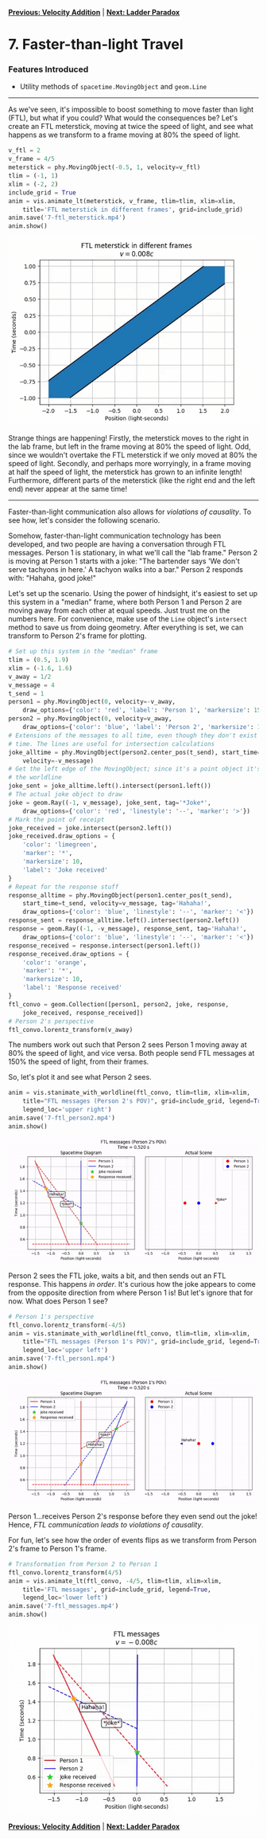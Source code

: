 [**Previous: Velocity Addition**](6-velocityaddition.md) | [**Next: Ladder Paradox**](8-ladderparadox.md)

# 7. Faster-than-light Travel

### Features Introduced
- Utility methods of `spacetime.MovingObject` and `geom.Line`

---

As we've seen, it's impossible to boost something to move faster than light (FTL), but what if you could? What would the consequences be? Let's create an FTL meterstick, moving at twice the speed of light, and see what happens as we transform to a frame moving at 80% the speed of light.

```python
v_ftl = 2
v_frame = 4/5
meterstick = phy.MovingObject(-0.5, 1, velocity=v_ftl)
tlim = (-1, 1)
xlim = (-2, 2)
include_grid = True
anim = vis.animate_lt(meterstick, v_frame, tlim=tlim, xlim=xlim,
    title='FTL meterstick in different frames', grid=include_grid)
anim.save('7-ftl_meterstick.mp4')
anim.show()
```
![An FTL meterstick](figures/7-ftl_meterstick.gif)

Strange things are happening! Firstly, the meterstick moves to the right in the lab frame, but left in the frame moving at 80% the speed of light. Odd, since we wouldn't overtake the FTL meterstick if we only moved at 80% the speed of light. Secondly, and perhaps more worryingly, in a frame moving at half the speed of light, the meterstick has grown to an infinite length! Furthermore, different parts of the meterstick (like the right end and the left end) never appear at the same time!

---

Faster-than-light communication also allows for *violations of causality*. To see how, let's consider the following scenario.

Somehow, faster-than-light communication technology has been developed, and two people are having a conversation through FTL messages. Person 1 is stationary, in what we'll call the "lab frame." Person 2 is moving at Person 1 starts with a joke: "The bartender says 'We don't serve tachyons in here.' A tachyon walks into a bar." Person 2 responds with: "Hahaha, good joke!"

Let's set up the scenario. Using the power of hindsight, it's easiest to set up this system in a "median" frame, where both Person 1 and Person 2 are moving away from each other at equal speeds. Just trust me on the numbers here. For convenience, make use of the `Line` object's `intersect` method to save us from doing geometry. After everything is set, we can transform to Person 2's frame for plotting.

```python
# Set up this system in the "median" frame
tlim = (0.5, 1.9)
xlim = (-1.6, 1.6)
v_away = 1/2
v_message = 4
t_send = 1
person1 = phy.MovingObject(0, velocity=-v_away,
    draw_options={'color': 'red', 'label': 'Person 1', 'markersize': 15})
person2 = phy.MovingObject(0, velocity=v_away,
    draw_options={'color': 'blue', 'label': 'Person 2', 'markersize': 15})
# Extensions of the messages to all time, even though they don't exist for all
# time. The lines are useful for intersection calculations
joke_alltime = phy.MovingObject(person2.center_pos(t_send), start_time=t_send,
    velocity=-v_message)
# Get the left edge of the MovingObject; since it's a point object it's just
# the worldline
joke_sent = joke_alltime.left().intersect(person1.left())
# The actual joke object to draw
joke = geom.Ray((-1, v_message), joke_sent, tag='*Joke*',
    draw_options={'color': 'red', 'linestyle': '--', 'marker': '>'})
# Mark the point of receipt
joke_received = joke.intersect(person2.left())
joke_received.draw_options = {
    'color': 'limegreen',
    'marker': '*',
    'markersize': 10,
    'label': 'Joke received'
}
# Repeat for the response stuff
response_alltime = phy.MovingObject(person1.center_pos(t_send),
    start_time=t_send, velocity=v_message, tag='Hahaha!',
    draw_options={'color': 'blue', 'linestyle': '--', 'marker': '<'})
response_sent = response_alltime.left().intersect(person2.left())
response = geom.Ray((-1, -v_message), response_sent, tag='Hahaha!',
    draw_options={'color': 'blue', 'linestyle': '--', 'marker': '<'})
response_received = response.intersect(person1.left())
response_received.draw_options = {
    'color': 'orange',
    'marker': '*',
    'markersize': 10,
    'label': 'Response received'
}
ftl_convo = geom.Collection([person1, person2, joke, response,
    joke_received, response_received])
# Person 2's perspective
ftl_convo.lorentz_transform(v_away)
```

The numbers work out such that Person 2 sees Person 1 moving away at 80% the speed of light, and vice versa. Both people send FTL messages at 150% the speed of light, from their frames.

So, let's plot it and see what Person 2 sees.

```python
anim = vis.stanimate_with_worldline(ftl_convo, tlim=tlim, xlim=xlim,
    title="FTL messages (Person 2's POV)", grid=include_grid, legend=True,
    legend_loc='upper right')
anim.save('7-ftl_person2.mp4')
anim.show()
```
![FTL messages (Person 2's POV)](figures/7-ftl_person2.gif)

Person 2 sees the FTL joke, waits a bit, and then sends out an FTL response. This happens *in order*. It's curious how the joke appears to come from the opposite direction from where Person 1 is! But let's ignore that for now. What does Person 1 see?

```python
# Person 1's perspective
ftl_convo.lorentz_transform(-4/5)
anim = vis.stanimate_with_worldline(ftl_convo, tlim=tlim, xlim=xlim,
    title="FTL messages (Person 1's POV)", grid=include_grid, legend=True,
    legend_loc='upper left')
anim.save('7-ftl_person1.mp4')
anim.show()
```
![FTL messages (Person 1's POV)](figures/7-ftl_person1.gif)

Person 1...receives Person 2's response before they even send out the joke! Hence, *FTL communication leads to violations of causality*.

For fun, let's see how the order of events flips as we transform from Person 2's frame to Person 1's frame.

```python
# Transformation from Person 2 to Person 1
ftl_convo.lorentz_transform(4/5)
anim = vis.animate_lt(ftl_convo, -4/5, tlim=tlim, xlim=xlim,
    title='FTL messages', grid=include_grid, legend=True,
    legend_loc='lower left')
anim.save('7-ftl_messages.mp4')
anim.show()
```
![FTL messages](figures/7-ftl_messages.gif)

[**Previous: Velocity Addition**](6-velocityaddition.md) | [**Next: Ladder Paradox**](8-ladderparadox.md)